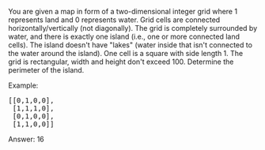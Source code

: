 You are given a map in form of a two-dimensional integer grid where 1 represents land and 0 represents water. Grid cells are connected horizontally/vertically (not diagonally). The grid is completely surrounded by water, and there is exactly one island (i.e., one or more connected land cells). The island doesn't have "lakes" (water inside that isn't connected to the water around the island). One cell is a square with side length 1. The grid is rectangular, width and height don't exceed 100. Determine the perimeter of the island.

Example:

<pre>
[[0,1,0,0],
 [1,1,1,0],
 [0,1,0,0],
 [1,1,0,0]]
</pre>
Answer: 16

